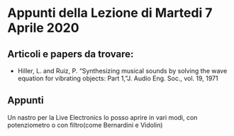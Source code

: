 # Appunti della Lezione di Martedi 7 Aprile 2020

## Articoli e papers da trovare:
- Hiller, L. and Ruiz, P. “Synthesizing musical sounds by solving the wave equation for vibrating objects: Part 1,”J. Audio Eng. Soc., vol. 19, 1971

## Appunti

Un nastro per la Live Electronics lo posso aprire in vari modi, con potenziometro o con filtro(come Bernardini e Vidolin)
